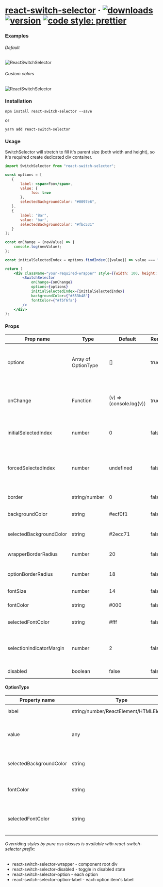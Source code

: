 # [react-switch-selector](https://github.com/GR34SE/react-switch-selector) &middot; [![downloads](https://img.shields.io/npm/dm/react-switch-selector)](https://www.npmjs.com/package/react-switch-selector) [![version](https://img.shields.io/github/package-json/v/GR34SE/react-switch-selector)](https://github.com/GR34SE/react-switch-selector) [![code style: prettier](https://img.shields.io/badge/code_style-prettier-ff69b4.svg?style=flat-square)](https://github.com/prettier/prettier)

### Examples
###### Default

![ReactSwitchSelector](examples/example-default.gif)

###### Custom colors

![ReactSwitchSelector](examples/example-custom.gif)

### Installation

```Shell
npm install react-switch-selector --save
```

or

```Shell
yarn add react-switch-selector
```

### Usage

SwitchSelector will stretch to fill it's parent size (both width and height), so it's required create dedicated div container.

```jsx
import SwitchSelector from "react-switch-selector";
```

```jsx
const options = [
   {
       label: <span>Foo</span>,
       value: {
            foo: true
       },
       selectedBackgroundColor: "#0097e6",
   },
   {
       label: "Bar",
       value: "bar",
       selectedBackgroundColor: "#fbc531"
   }
];

const onChange = (newValue) => {
    console.log(newValue);
};

const initialSelectedIndex = options.findIndex(({value}) => value === "bar");

return (
    <div className="your-required-wrapper" style={{width: 100, height: 30}}>
        <SwitchSelector
            onChange={onChange}
            options={options}
            initialSelectedIndex={initialSelectedIndex}
            backgroundColor={"#353b48"}
            fontColor={"#f5f6fa"}
        />
    </div>
);
```

### Props

| Prop name                  | Type                    | Default                 | Required  | Note                                                                             |
| -------------------------- | ----------------------- | ----------------------- | --------- | -------------------------------------------------------------------------------- |
| options                    | Array of OptionType     | []                      | true      | Options array to render. Each item has a label, value and optional styling props |
| onChange                   | Function                | (v) => (console.log(v)) | true      | onChange callback that returns selected Option's value                           |
| initialSelectedIndex       | number                  | 0                       | false     | Initially selected index of options array                                        |
| forcedSelectedIndex        | number                  | undefined               | false     | Force selectedIndex with this prop (can be also used to resetting the toggle)    |
| border                     | string/number           | 0                       | false     | Border of wrapping div                                                           |
| backgroundColor            | string                  | #ecf0f1                 | false     | Background color of wrapping div                                                 |
| selectedBackgroundColor    | string                  | #2ecc71                 | false     | Background of selected Option                                                    |
| wrapperBorderRadius        | number                  | 20                      | false     | Border radius of wrapping div                                                    |
| optionBorderRadius         | number                  | 18                      | false     | Border radius of Option component                                                |
| fontSize                   | number                  | 14                      | false     | Font size of Option's label                                                      |
| fontColor                  | string                  | #000                    | false     | Font color of Option's label                                                     |
| selectedFontColor          | string                  | #fff                    | false     | Font color of selected Option's label                                            |
| selectionIndicatorMargin   | number                  | 2                       | false     | Inner px margin of selected option indicator                                     |
| disabled                   | boolean                 | false                   | false     | Disabling the toggle                                                             |

#### OptionType

| Property name              | Type                                   | Default             | Required  | Note                                                                             |
| -------------------------- | -------------------------------------- | ------------------- | --------- | -------------------------------------------------------------------------------- |
| label                      | string/number/ReactElement/HTMLElement | undefined           | true      | Option's label                                                              |
| value                      | any                                    | undefined           | true      | Option's value that is returned by onChange callback                             |
| selectedBackgroundColor    | string                                 | undefined           | false     | Background of this selected Option                                               |
| fontColor                  | string                                 | undefined           | false     | Font color of this Option's label                                                |
| selectedFontColor          | string                                 | undefined           | false     | Font color of this selected Option's label                                       |

###### Overriding styles by pure css classes is available with react-switch-selector prefix:

- react-switch-selector-wrapper - component root div
- react-switch-selector-disabled - toggle in disabled state
- react-switch-selector-option - each option
- react-switch-selector-option-label - each option item's label